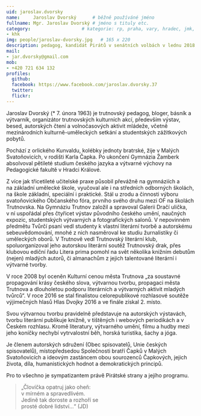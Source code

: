 ```yaml
---
uid: jaroslav.dvorsky
name:     Jaroslav Dvorský  	# běžně používáné jméno
fullname: Mgr. Jaroslav Dvorský	# jméno s tituly etc.
category:                 	# kategorie: rp, praha, vary, hradec, jmk, senat
- khk
img: people/jaroslav-dvorsky.jpg   # 165 x 220
description: pedagog, kandidát Pirátů v senátních volbách v lednu 2018           	# kratký popis, max 160 znaků
mail:
- jar.dvorsky@gmail.com
mob: 
- +420 721 634 132 
profiles:
  github:
  facebook: https://www.facebook.com/jaroslav.dvorsky.37
  twitter:
  flickr: 
---
```

Jaroslav Dvorský (* 7. února 1963) je trutnovský pedagog, bloger, básník a výtvarník, organizátor trutnovských kulturních akcí, především výstav, besed, autorských čtení a volnočasových aktivit mládeže, včetně mezinárodních kulturně-uměleckých setkání a studentských zážitkových pobytů.

Pochází z orlického Kunvaldu, kolébky jednoty bratrské, žije v Malých Svatoňovicích, v rodišti Karla Čapka. Po ukončení Gymnázia Žamberk absolvoval pětileté studium českého jazyka a výtvarné výchovy na Pedagogické fakultě v Hradci Králové.

Z více jak třicetileté učitelské praxe působil převážně na gymnáziích a na základní umělecké škole, vyučoval ale i na středních odborných školách, na škole základní, speciální i praktické. Stál u zrodu a činnosti výboru svatoňovického Občanského fóra, prvního svého druhu mezi OF na školách Trutnovska. Na Gymnáziu Trutnov založil a spravoval Galerii Dračí ulička, v ní uspořádal přes čtyřicet výstav původního českého umění, naučných expozic, studentských výtvarných a fotografických salonů. V nepovinném předmětu Tvůrčí psaní vedl studenty k vlastní literární tvorbě a autorskému sebeuvědomování, mnohé z nich nasměroval ke studiu žurnalistiky či uměleckých oborů. V Trutnově vedl Trutnovský literární klub, spoluorganizoval jeho autorskou literární soutěž Trutnovský drak, přes klubovou ediční řadu Litera prima pomohl na svět několika knižním debutům (nejen) mladých autorů, či almanachům z jejich talentované literární i výtvarné tvorby.

V roce 2008 byl oceněn Kulturní cenou města Trutnova „za soustavné propagování krásy českého slova, výtvarnou tvorbu, propagaci města Trutnova a dlouholetou podporu literárních a výtvarných aktivit mladých tvůrců“. V roce 2016 se stal finalistou celorepublikové rozhlasové soutěže výjimečných hlasů Hlas Dvojky 2016 a ve finále získal 2. místo.

Svou výtvarnou tvorbu pravidelně představuje na autorských výstavách, tvorbu literární publikuje knižně, v tištěných i webových periodikách a v Českém rozhlasu. Kromě literatury, výtvarného umění, filmu a hudby mezi jeho koníčky nechybí vytrvalostní běh, horská turistika, šachy a jóga.

Je členem autorských sdružení (Obec spisovatelů, Unie českých spisovatelů), místopředsedou Společnosti bratří Čapků v Malých Svatoňovicích a ideovým zastáncem obou sourozenců Čapkových, jejich života, díla, humanistických hodnot a demokratických principů. 

Pro to všechno je sympatizantem právě Pirátské strany a jejího programu.

> „Človíčka opatruj jako oheň:  
> v mírném a spravedlivém.  
> Jedině tak doroste a rozhoří se  
> prosté dobré lidství…“   (JD)
